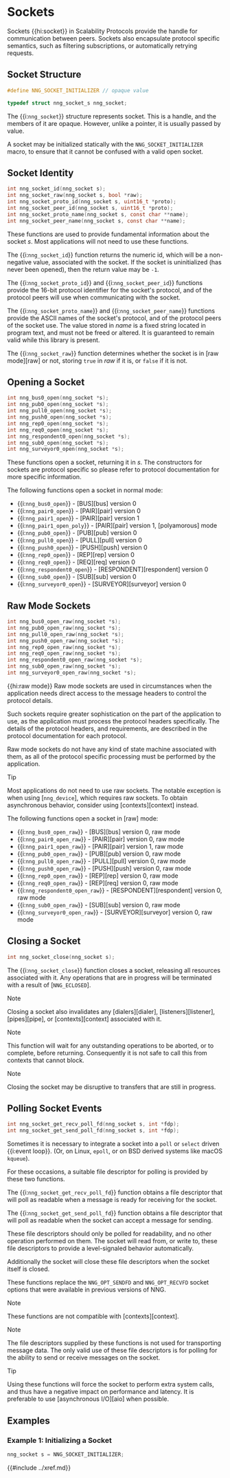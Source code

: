 # Sockets

Sockets {{hi:socket}} in Scalability Protocols provide the handle for communication
between peers. Sockets also encapsulate protocol specific semantics, such as
filtering subscriptions, or automatically retrying requests.

## Socket Structure

```c
#define NNG_SOCKET_INITIALIZER // opaque value

typedef struct nng_socket_s nng_socket;
```

The {{i:`nng_socket`}} structure represents socket. This is a handle, and
the members of it are opaque. However, unlike a pointer, it is usually
passed by value.

A socket may be initialized statically with the `NNG_SOCKET_INITIALIZER` macro,
to ensure that it cannot be confused with a valid open socket.

## Socket Identity

```c
int nng_socket_id(nng_socket s);
int nng_socket_raw(nng_socket s, bool *raw);
int nng_socket_proto_id(nng_socket s, uint16_t *proto);
int nng_socket_peer_id(nng_socket s, uint16_t *proto);
int nng_socket_proto_name(nng_socket s, const char **name);
int nng_socket_peer_name(nng_socket s, const char **name);
```

These functions are used to provide fundamental information about the socket _s_.
Most applications will not need to use these functions.

The {{i:`nng_socket_id`}} function returns the numeric id, which will be a non-negative
value, associated with the socket. If the socket is uninitialized (has never been opened),
then the return value may be `-1`.

The {{i:`nng_socket_proto_id`}} and {{i:`nng_socket_peer_id`}} functions provide the 16-bit
protocol identifier for the socket's protocol, and of the protocol peers will use when
communicating with the socket.

The {{i:`nng_socket_proto_name`}} and {{i:`nng_socket_peer_name`}} functions provide the ASCII
names of the socket's protocol, and of the protocol peers of the socket use.
The value stored in _name_ is a fixed string located in program text, and must not be freed
or altered. It is guaranteed to remain valid while this library is present.

The {{i:`nng_socket_raw`}} function determines whether the socket is in
[raw mode][raw] or not, storing `true` in _raw_ if it is, or `false` if it is not.

## Opening a Socket

```c
int nng_bus0_open(nng_socket *s);
int nng_pub0_open(nng_socket *s);
int nng_pull0_open(nng_socket *s);
int nng_push0_open(nng_socket *s);
int nng_rep0_open(nng_socket *s);
int nng_req0_open(nng_socket *s);
int nng_respondent0_open(nng_socket *s);
int nng_sub0_open(nng_socket *s);
int nng_surveyor0_open(nng_socket *s);
```

These functions open a socket, returning it in _s_.
The constructors for sockets are protocol specific so please refer to protocol documentation
for more specific information.

The following functions open a socket in normal mode:

- {{i:`nng_bus0_open`}} - [BUS][bus] version 0
- {{i:`nng_pair0_open`}} - [PAIR][pair] version 0
- {{i:`nng_pair1_open`}} - [PAIR][pair] version 1
- {{i:`nng_pair1_open_poly`}} - [PAIR][pair] version 1, [polyamorous] mode
- {{i:`nng_pub0_open`}} - [PUB][pub] version 0
- {{i:`nng_pull0_open`}} - [PULL][pull] version 0
- {{i:`nng_push0_open`}} - [PUSH][push] version 0
- {{i:`nng_rep0_open`}} - [REP][rep] version 0
- {{i:`nng_req0_open`}} - [REQ][req] version 0
- {{i:`nng_respondent0_open`}} - [RESPONDENT][respondent] version 0
- {{i:`nng_sub0_open`}} - [SUB][sub] version 0
- {{i:`nng_surveyor0_open`}} - [SURVEYOR][surveyor] version 0

## Raw Mode Sockets

```c
int nng_bus0_open_raw(nng_socket *s);
int nng_pub0_open_raw(nng_socket *s);
int nng_pull0_open_raw(nng_socket *s);
int nng_push0_open_raw(nng_socket *s);
int nng_rep0_open_raw(nng_socket *s);
int nng_req0_open_raw(nng_socket *s);
int nng_respondent0_open_raw(nng_socket *s);
int nng_sub0_open_raw(nng_socket *s);
int nng_surveyor0_open_raw(nng_socket *s);
```

{{hi:raw mode}}
Raw mode sockets are used in circumstances when the application needs direct access
to the message headers to control the protocol details.

Such sockets require greater sophistication on the part of the application to use,
as the application must process the protocol headers specifically.
The details of the protocol headers, and requirements, are described in the protocol
documentation for each protocol.

Raw mode sockets do not have any kind of state machine associated with them, as all of
the protocol specific processing must be performed by the application.

> [!TIP]
> Most applications do not need to use raw sockets.
> The notable exception is when using [`nng_device`], which requires raw sockets.
> To obtain asynchronous behavior, consider using [contexts][context] instead.

The following functions open a socket in [raw] mode:

- {{i:`nng_bus0_open_raw`}} - [BUS][bus] version 0, raw mode
- {{i:`nng_pair0_open_raw`}} - [PAIR][pair] version 0, raw mode
- {{i:`nng_pair1_open_raw`}} - [PAIR][pair] version 1, raw mode
- {{i:`nng_pub0_open_raw`}} - [PUB][pub] version 0, raw mode
- {{i:`nng_pull0_open_raw`}} - [PULL][pull] version 0, raw mode
- {{i:`nng_push0_open_raw`}} - [PUSH][push] version 0, raw mode
- {{i:`nng_rep0_open_raw`}} - [REP][rep] version 0, raw mode
- {{i:`nng_req0_open_raw`}} - [REP][req] version 0, raw mode
- {{i:`nng_respondent0_open_raw`}} - [RESPONDENT][respondent] version 0, raw mode
- {{i:`nng_sub0_open_raw`}} - [SUB][sub] version 0, raw mode
- {{i:`nng_surveyor0_open_raw`}} - [SURVEYOR][surveyor] version 0, raw mode

## Closing a Socket

```c
int nng_socket_close(nng_socket s);
```

The {{i:`nng_socket_close`}} function closes a socket, releasing all resources
associated with it. Any operations that are in progress will be terminated with
a result of [`NNG_ECLOSED`].

> [!NOTE]
> Closing a socket also invalidates any [dialers][dialer], [listeners][listener],
> [pipes][pipe], or [contexts][context] associated with it.

> [!NOTE]
> This function will wait for any outstanding operations to be aborted, or to complete,
> before returning. Consequently it is not safe to call this from contexts that cannot
> block.

> [!NOTE]
> Closing the socket may be disruptive to transfers that are still in progress.

## Polling Socket Events

```c
int nng_socket_get_recv_poll_fd(nng_socket s, int *fdp);
int nng_socket_get_send_poll_fd(nng_socket s, int *fdp);
```

Sometimes it is necessary to integrate a socket into a `poll` or `select` driven
{{i:event loop}}. (Or, on Linux, `epoll`, or on BSD derived systems like macOS `kqueue`).

For these occasions, a suitable file descriptor for polling is provided
by these two functions.

The {{i:`nng_socket_get_recv_poll_fd`}} function obtains a file descriptor
that will poll as readable when a message is ready for receiving for the socket.

The {{i:`nng_socket_get_send_poll_fd`}} function obtains a file descriptor
that will poll as readable when the socket can accept a message for sending.

These file descriptors should only be polled for readability, and no
other operation performed on them. The socket will read from, or write to,
these file descriptors to provide a level-signaled behavior automatically.

Additionally the socket will close these file descriptors when the socket itself is closed.

These functions replace the `NNG_OPT_SENDFD` and `NNG_OPT_RECVFD` socket options that
were available in previous versions of NNG.

> [!NOTE]
> These functions are not compatible with [contexts][context].

> [!NOTE]
> The file descriptors supplied by these functions is not used for transporting message data.
> The only valid use of these file descriptors is for polling for the ability to send or receive
> messages on the socket.

> [!TIP]
> Using these functions will force the socket to perform extra system calls, and thus
> have a negative impact on performance and latency. It is preferable to use [asynchronous I/O][aio]
> when possible.

## Examples

### Example 1: Initializing a Socket

```c
nng_socket s = NNG_SOCKET_INITIALIZER;
```

{{#include ../xref.md}}
